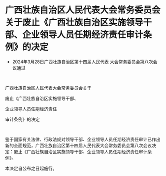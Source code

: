 # 广西壮族自治区人民代表大会常务委员会关于废止《广西壮族自治区实施领导干部、企业领导人员任期经济责任审计条例》的决定

- 2024年3月28日广西壮族自治区第十四届人民代表
  大会常务委员会第八次会议通过

<!-- INFO END -->

​

广西壮族自治区人民代表大会常务委员会关于

废止《广西壮族自治区实施领导干部、

企业领导人员任期经济责任

审计条例》的决定

​

鉴于国家有关法律、行政法规对领导干部、企业领导人员任期经济责任审计已作出新的全面规范，广西壮族自治区第十四届人民代表大会常务委员会第八次会议决定：废止《广西壮族自治区实施领导干部、企业领导人员任期经济责任审计条例》。

本决定自公布之日起施行。

